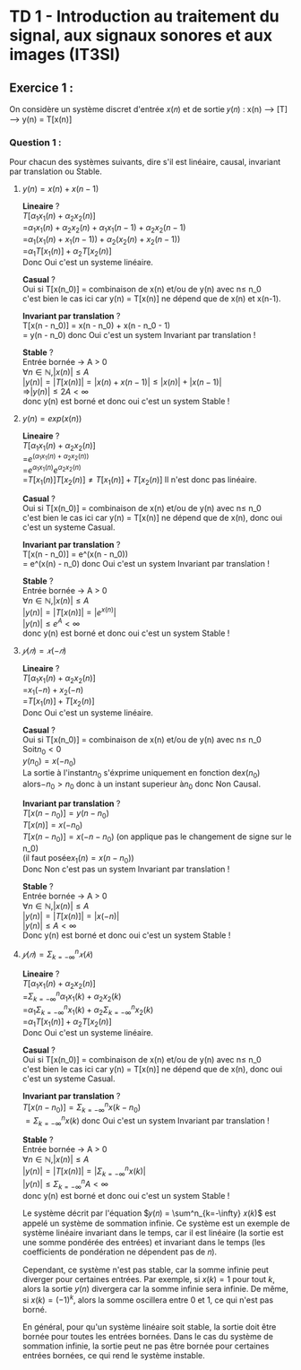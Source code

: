# TD 1 - Introduction au traitement du signal, aux signaux sonores et aux images (IT3SI)

## Exercice 1 :

On considère un système discret d'entrée 𝑥(𝑛) et de sortie 𝑦(𝑛) :
x(n) --> [T] --> y(n) = T[x(n)]

### Question 1 :

Pour chacun des systèmes suivants, dire s'il est linéaire, causal, invariant par translation ou Stable.

1. $y(n) = x(n) + x(n - 1)$

   **Lineaire** ? \
   $T[\alpha_1 x_1(n) + \alpha_2 x_2(n)]$ \
   =$\alpha_1 x_1(n) + \alpha_2 x_2(n) + \alpha_1 x_1(n-1) + \alpha_2 x_2(n-1)$ \
   =$\alpha_1 (x_1(n) + x_1(n-1)) + \alpha_2 (x_2(n) + x_2(n-1))$\
   =$\alpha_1 T[x_1(n)] + \alpha_2 T[x_2(n)]$\
   Donc Oui c'est un systeme linéaire.

   **Casual** ? \
    Oui si T[x(n_0)] = combinaison de x(n) et/ou de y(n) avec n$\leq$ n_0 \
    c'est bien le cas ici car y(n) = T[x(n)] ne dépend que de x(n) et x(n-1).

   **Invariant par translation** ? \
    T[x(n - n_0)] = x(n - n_0) + x(n - n_0 - 1) \
    = y(n - n_0) donc Oui c'est un system Invariant par translation !

   **Stable** ? \
   Entrée bornée -> A > 0 \
  $\forall n \in \mathbb{N}$,$|x(n)| \leq A$\
   $|y(n)| = |T[x(n)]| = |x(n) + x(n-1)| \leq |x(n)| + |x(n-1)|$\
    =>$|y(n)| \leq 2A < \infty$\
    donc y(n) est borné et donc oui c'est un system Stable !

2. $y(n) = exp(x(n))$

   **Lineaire** ? \
  $T[\alpha_1 x_1(n) + \alpha_2 x_2(n)]$\
   =$e^{(\alpha_1 x_1(n) + \alpha_2 x_2(n))}$\
   =$e^{\alpha_1 x_1(n)}e^{\alpha_2 x_2(n)}$\
   =$T[x_1(n)] T[x_2(n)] \neq T[x_1(n)] + T[x_2(n)]$
   Il n'est donc pas linéaire.

   **Casual** ? \
    Oui si T[x(n_0)] = combinaison de x(n) et/ou de y(n) avec n$\leq$ n_0 \
    c'est bien le cas ici car y(n) = T[x(n)] ne dépend que de x(n), donc oui c'est un systeme Casual.

   **Invariant par translation** ? \
    T[x(n - n_0)] = e^(x(n - n_0)) \
    = e^(x(n) - n_0) donc Oui c'est un system Invariant par translation !

   **Stable** ? \
    Entrée bornée -> A > 0 \
   $\forall n \in \mathbb{N}$,$|x(n)| \leq A$\
   $|y(n)| = |T[x(n)]| = |e^{x(n)}|$\
   $|y(n)| \leq e^A < \infty$\
    donc y(n) est borné et donc oui c'est un system Stable !

3. $𝑦(𝑛) = 𝑥(-𝑛)$

   **Lineaire** ? \
   $T[\alpha_1 x_1(n) + \alpha_2 x_2(n)]$\
    =$x_1(-n) + x_2(-n)$\
    =$T[x_1(n)] + T[x_2(n)]$\
    Donc Oui c'est un systeme linéaire.

   **Casual** ? \
    Oui si T[x(n_0)] = combinaison de x(n) et/ou de y(n) avec n$\leq$ n_0 \
    Soit$n_0 < 0$\
   $y(n_0) = x(-n_0)$\
    La sortie à l'instant$n_0$ s'éxprime uniquement en fonction de$x(n_0)$ alors$-n_0 > n_0$ donc à un instant superieur à$n_0$ donc Non Causal.

   **Invariant par translation** ? \
   $T[x(n - n_0)] = y(n - n_0)$\
   $T[x(n)] = x(-n_0)$\
   $T[x(n - n_0)] = x(-n - n_0)$ (on applique pas le changement de signe sur le n_0) \
   (il faut posée$x_1(n) = x(n-n_0)$) \
   Donc Non c'est pas un system Invariant par translation !

   **Stable** ? \
    Entrée bornée -> A > 0 \
   $\forall n \in \mathbb{N}$,$|x(n)| \leq A$\
   $|y(n)| = |T[x(n)]| = |x(-n)|$\
   $|y(n)| \leq A < \infty$\
    Donc y(n) est borné et donc oui c'est un system Stable !

4. $𝑦(𝑛) = \Sigma^n_{k=-\infty} 𝑥(𝑘)$

   **Lineaire** ? \
  $T[\alpha_1 x_1(n) + \alpha_2 x_2(n)]$\
   =$\Sigma^n_{k=-\infty} \alpha_1 x_1(k) + \alpha_2 x_2(k)$\
   =$\alpha_1 \Sigma^n_{k=-\infty} x_1(k) + \alpha_2 \Sigma^n_{k=-\infty} x_2(k)$\
   =$\alpha_1 T[x_1(n)] + \alpha_2 T[x_2(n)]$\
   Donc Oui c'est un systeme linéaire.

   **Casual** ? \
    Oui si T[x(n_0)] = combinaison de x(n) et/ou de y(n) avec n$\leq$ n_0 \
    c'est bien le cas ici car y(n) = T[x(n)] ne dépend que de x(n), donc oui c'est un systeme Casual.

   **Invariant par translation** ? \
   $T[x(n - n_0)] = \Sigma^n_{k=-\infty} x(k - n_0)$ \
   $= \Sigma^n_{k=-\infty} x(k)$ donc Oui c'est un system Invariant par translation !

   **Stable** ? \
   Entrée bornée -> A > 0 \
  $\forall n \in \mathbb{N}$,$|x(n)| \leq A$\
  $|y(n)| = |T[x(n)]| = |\Sigma^n_{k=-\infty} x(k)|$\
  $|y(n)| \leq \Sigma^n_{k=-\infty} A < \infty$\
   donc y(n) est borné et donc oui c'est un system Stable !

   Le système décrit par l'équation $𝑦(𝑛) = \sum^n_{k=-\infty} 𝑥(𝑘)$ est appelé un système de sommation infinie. Ce système est un exemple de système linéaire invariant dans le temps, car il est linéaire (la sortie est une somme pondérée des entrées) et invariant dans le temps (les coefficients de pondération ne dépendent pas de 𝑛).

   Cependant, ce système n'est pas stable, car la somme infinie peut diverger pour certaines entrées. Par exemple, si $x(k) = 1$ pour tout $k$, alors la sortie $y(n)$ divergera car la somme infinie sera infinie. De même, si $x(k) = (-1)^k$, alors la somme oscillera entre 0 et 1, ce qui n'est pas borné.

   En général, pour qu'un système linéaire soit stable, la sortie doit être bornée pour toutes les entrées bornées. Dans le cas du système de sommation infinie, la sortie peut ne pas être bornée pour certaines entrées bornées, ce qui rend le système instable.